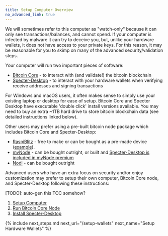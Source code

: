 ```yaml
---
title: Setup Computer Overview
no_advanced_link: true
---
```


We will sometimes refer to this computer as "watch-only" because it can only see transactions/balances, and cannot spend.
If your computer is infected by malware it can try to deceive you, but, unlike your hardware wallets, it does not have access to your private keys.
For this reason, it may be reasonable for you to skimp on many of the advanced security/validation steps.

Your computer will run two important pieces of software:

* [Bitcoin Core](https://bitcoin.org/en/bitcoin-core/) - to interact with (and validate!) the bitcoin blockchain
* [Specter-Desktop](https://github.com/cryptoadvance/specter-desktop) - to interact with your hardware wallets when verifying receive addresses and signing transactions

For Windows and macOS users, it often makes sense to simply use your existing laptop or desktop for ease of setup.
Bitcoin Core and Specter Desktop have executable 'double click' install versions available.
You may need to buy an extra ~1TB hard drive to store bitcoin blockchain data (see detailed instructions linked below).

Other users may prefer using a pre-built bitcoin node package which includes Bitcoin Core and Specter-Desktop:

* [RaspiBlitz](https://github.com/rootzoll/raspiblitz) - free to make or can be bought as a pre-made device ([example](https://twitter.com/openoms/status/1311760772935151618)).
* [myNode](https://www.mynodebtc.com) - can be bought outright, or built and [Specter-Desktop is included in myNode premium](https://twitter.com/BitcoinQ_A/status/1280802711399796736)
* [Nodl](https://www.nodl.it) - can be bought outright


Advanced users who have an extra focus on security and/or enjoy customization may prefer to setup their own computer, Bitcoin Core node, and Specter-Desktop following these instructions:

[TODO]: auto-gen this TOC somehow?
1. [Setup Computer](computer)
1. [Run Bitcoin Core Node](bitcoin-node)
1. [Install Specter-Desktop](specter)


{% include next_steps.md next_url="/setup-wallets" next_name="Setup Hardware Wallets" %}
